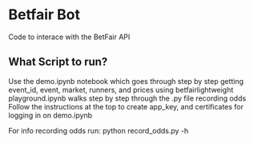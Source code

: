 # Betfair Bot

Code to interace with the BetFair API

## What Script to run?

Use the demo.ipynb notebook which goes through step by step getting event_id, event, market, runners, and prices using betfairlightweight
playground.ipynb walks step by step through the .py file recording odds
Follow the instructions at the top to create app_key, and certificates for logging in on demo.ipynb

For info recording odds run:
python record_odds.py -h
